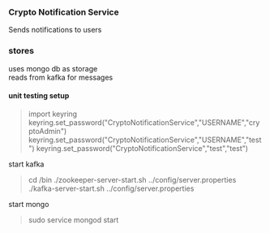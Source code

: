 ### Crypto Notification Service
Sends notifications to users 



### stores 
uses mongo db as storage    
reads from kafka for messages   


#### unit testing setup 
> import keyring
> keyring.set_password("CryptoNotificationService","USERNAME","cryptoAdmin")
> keyring.set_password("CryptoNotificationService","USERNAME","test")
> keyring.set_password("CryptoNotificationService","test","test")

start kafka     
> cd <kafkadir>/bin 
> ./zookeeper-server-start.sh ../config/server.properties 
> ./kafka-server-start.sh ../config/server.properties 

start mongo 
> sudo service mongod start 
